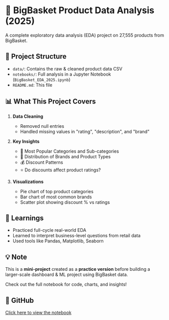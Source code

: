 # 🛒 BigBasket Product Data Analysis (2025)

A complete exploratory data analysis (EDA) project on 27,555 products from BigBasket.

## 📁 Project Structure

- `data/`: Contains the raw & cleaned product data CSV
- `notebooks/`: Full analysis in a Jupyter Notebook (`BigBasket_EDA_2025.ipynb`)
- `README.md`: This file

## 📊 What This Project Covers

1. **Data Cleaning**
   - Removed null entries
   - Handled missing values in "rating", "description", and "brand"

2. **Key Insights**
   - 🧴 Most Popular Categories and Sub-categories
   - 🧼 Distribution of Brands and Product Types
   - 💰 Discount Patterns
   - ⭐ Do discounts affect product ratings?

3. **Visualizations**
   - Pie chart of top product categories
   - Bar chart of most common brands
   - Scatter plot showing discount % vs ratings

## 🧠 Learnings

- Practiced full-cycle real-world EDA
- Learned to interpret business-level questions from retail data
- Used tools like Pandas, Matplotlib, Seaborn

## 💡 Note

This is a **mini-project** created as a **practice version** before building a larger-scale dashboard & ML project using BigBasket data.

Check out the full notebook for code, charts, and insights!

## 🔗 GitHub

[Click here to view the notebook](./notebooks/BigBasket_EDA_2025.ipynb)
